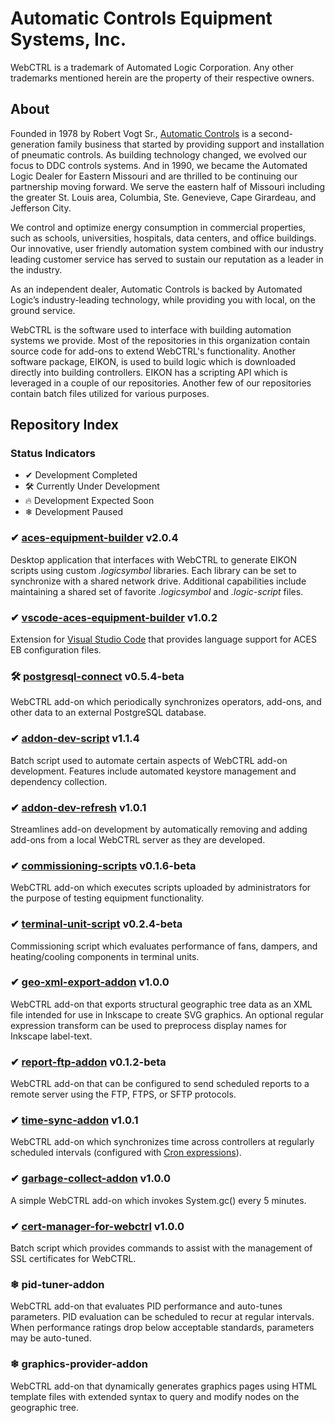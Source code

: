 # Automatic Controls Equipment Systems, Inc.

WebCTRL is a trademark of Automated Logic Corporation.  Any other trademarks mentioned herein are the property of their respective owners.

## About

Founded in 1978 by Robert Vogt Sr., [Automatic Controls](https://automaticcontrols.net/) is a second-generation family business that started by providing support and installation of pneumatic controls. As building technology changed, we evolved our focus to DDC controls systems. And in 1990, we became the Automated Logic Dealer for Eastern Missouri and are thrilled to be continuing our partnership moving forward. We serve the eastern half of Missouri including the greater St. Louis area, Columbia, Ste. Genevieve, Cape Girardeau, and Jefferson City.

We control and optimize energy consumption in commercial properties, such as schools, universities, hospitals, data centers, and office buildings. Our innovative, user friendly automation system combined with our industry leading customer service has served to sustain our reputation as a leader in the industry.

As an independent dealer, Automatic Controls is backed by Automated Logic’s industry-leading technology, while providing you with local, on the ground service.

WebCTRL is the software used to interface with building automation systems we provide. Most of the repositories in this organization contain source code for add-ons to extend WebCTRL's functionality. Another software package, EIKON, is used to build logic which is downloaded directly into building controllers. EIKON has a scripting API which is leveraged in a couple of our repositories. Another few of our repositories contain batch files utilized for various purposes.

## Repository Index

### Status Indicators

- ✔ Development Completed
- 🛠 Currently Under Development
- 🔥 Development Expected Soon
- ❄ Development Paused

### ✔ [aces-equipment-builder](https://github.com/automatic-controls/aces-equipment-builder) v2.0.4
Desktop application that interfaces with WebCTRL to generate EIKON scripts using custom *.logicsymbol* libraries. Each library can be set to synchronize with a shared network drive. Additional capabilities include maintaining a shared set of favorite *.logicsymbol* and *.logic-script* files.

### ✔ [vscode-aces-equipment-builder](https://github.com/automatic-controls/vscode-aces-equipment-builder) v1.0.2
Extension for [Visual Studio Code](https://code.visualstudio.com/) that provides language support for ACES EB configuration files.

### 🛠 [postgresql-connect](https://github.com/automatic-controls/postgresql-connect) v0.5.4-beta
WebCTRL add-on which periodically synchronizes operators, add-ons, and other data to an external PostgreSQL database.

### ✔ [addon-dev-script](https://github.com/automatic-controls/addon-dev-script) v1.1.4
Batch script used to automate certain aspects of WebCTRL add-on development. Features include automated keystore management and dependency collection.

### ✔ [addon-dev-refresh](https://github.com/automatic-controls/addon-dev-refresh) v1.0.1
Streamlines add-on development by automatically removing and adding add-ons from a local WebCTRL server as they are developed.

### ✔ [commissioning-scripts](https://github.com/automatic-controls/commissioning-scripts) v0.1.6-beta
WebCTRL add-on which executes scripts uploaded by administrators for the purpose of testing equipment functionality.

### ✔ [terminal-unit-script](https://github.com/automatic-controls/terminal-unit-script) v0.2.4-beta
Commissioning script which evaluates performance of fans, dampers, and heating/cooling components in terminal units.

### ✔ [geo-xml-export-addon](https://github.com/automatic-controls/geo-xml-export-addon) v1.0.0
WebCTRL add-on that exports structural geographic tree data as an XML file intended for use in Inkscape to create SVG graphics. An optional regular expression transform can be used to preprocess display names for Inkscape label-text.

### ✔ [report-ftp-addon](https://github.com/automatic-controls/report-ftp-addon) v0.1.2-beta
WebCTRL add-on that can be configured to send scheduled reports to a remote server using the FTP, FTPS, or SFTP protocols.

### ✔ [time-sync-addon](https://github.com/automatic-controls/time-sync-addon) v1.0.1
WebCTRL add-on which synchronizes time across controllers at regularly scheduled intervals (configured with [Cron expressions](https://docs.spring.io/spring-framework/docs/current/javadoc-api/org/springframework/scheduling/support/CronExpression.html#parse-java.lang.String-)).

### ✔ [garbage-collect-addon](https://github.com/automatic-controls/garbage-collect-addon) v1.0.0
A simple WebCTRL add-on which invokes System.gc() every 5 minutes.

### ✔ [cert-manager-for-webctrl](https://github.com/automatic-controls/cert-manager-for-webctrl) v1.0.0
Batch script which provides commands to assist with the management of SSL certificates for WebCTRL.

### ❄ pid-tuner-addon
WebCTRL add-on that evaluates PID performance and auto-tunes parameters. PID evaluation can be scheduled to recur at regular intervals. When performance ratings drop below acceptable standards, parameters may be auto-tuned.

### ❄ graphics-provider-addon
WebCTRL add-on that dynamically generates graphics pages using HTML template files with extended syntax to query and modify nodes on the geographic tree.
